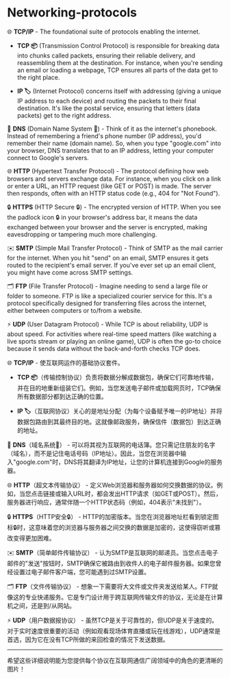 # Networking-protocols

🌐 **TCP/IP** - The foundational suite of protocols enabling the internet. 
- **TCP 📦** (Transmission Control Protocol) is responsible for breaking data into chunks called packets, ensuring their reliable delivery, and reassembling them at the destination. For instance, when you're sending an email or loading a webpage, TCP ensures all parts of the data get to the right place.
  
- **IP 🏷️** (Internet Protocol) concerns itself with addressing (giving a unique IP address to each device) and routing the packets to their final destination. It's like the postal service, ensuring that letters (data packets) get to the right address.

🔎 **DNS** (Domain Name System 📜) - Think of it as the internet's phonebook. Instead of remembering a friend's phone number (IP address), you'd remember their name (domain name). So, when you type "google.com" into your browser, DNS translates that to an IP address, letting your computer connect to Google's servers.

🌐 **HTTP** (Hypertext Transfer Protocol) - The protocol defining how web browsers and servers exchange data. For instance, when you click on a link or enter a URL, an HTTP request (like GET or POST) is made. The server then responds, often with an HTTP status code (e.g., 404 for "Not Found").

🔒 **HTTPS** (HTTP Secure 🔒) - The encrypted version of HTTP. When you see the padlock icon 🔒 in your browser's address bar, it means the data exchanged between your browser and the server is encrypted, making eavesdropping or tampering much more challenging.

✉️ **SMTP** (Simple Mail Transfer Protocol) - Think of SMTP as the mail carrier for the internet. When you hit "send" on an email, SMTP ensures it gets routed to the recipient's email server. If you've ever set up an email client, you might have come across SMTP settings.

🗂️ **FTP** (File Transfer Protocol) - Imagine needing to send a large file or folder to someone. FTP is like a specialized courier service for this. It's a protocol specifically designed for transferring files across the internet, either between computers or to/from a website.

⚡️ **UDP** (User Datagram Protocol) - While TCP is about reliability, UDP is about speed. For activities where real-time speed matters (like watching a live sports stream or playing an online game), UDP is often the go-to choice because it sends data without the back-and-forth checks TCP does.


🌐 **TCP/IP** - 使互联网运作的基础协议套件。
- **TCP 📦**（传输控制协议）负责将数据分解成数据包，确保它们可靠地传输，并在目的地重新组装它们。例如，当您发送电子邮件或加载网页时，TCP确保所有数据部分都到达正确的位置。
  
- **IP 🏷️**（互联网协议）关心的是地址分配（为每个设备赋予唯一的IP地址）并将数据包路由到其最终目的地。这就像邮政服务，确保信件（数据包）到达正确的地址。

🔎 **DNS**（域名系统📜） - 可以将其视为互联网的电话簿。您只需记住朋友的名字（域名），而不是记住电话号码（IP地址）。因此，当您在浏览器中输入"google.com"时，DNS将其翻译为IP地址，让您的计算机连接到Google的服务器。

🌐 **HTTP**（超文本传输协议） - 定义Web浏览器和服务器如何交换数据的协议。例如，当您点击链接或输入URL时，都会发出HTTP请求（如GET或POST）。然后，服务器进行响应，通常伴随一个HTTP状态码（例如，404表示"未找到"）。

🔒 **HTTPS**（HTTP安全🔒） - HTTP的加密版本。当您在浏览器地址栏看到锁定图标🔒时，这意味着您的浏览器与服务器之间交换的数据是加密的，这使得窃听或篡改变得更加困难。

✉️ **SMTP**（简单邮件传输协议） - 认为SMTP是互联网的邮递员。当您点击电子邮件的"发送"按钮时，SMTP确保它被路由到收件人的电子邮件服务器。如果您曾经设置过电子邮件客户端，您可能遇到过SMTP设置。

🗂️ **FTP**（文件传输协议） - 想象一下需要将大文件或文件夹发送给某人。FTP就像这的专业快递服务。它是专门设计用于跨互联网传输文件的协议，无论是在计算机之间，还是到/从网站。

⚡️ **UDP**（用户数据报协议） - 虽然TCP是关于可靠性的，但UDP是关于速度的。对于实时速度很重要的活动（例如观看现场体育直播或玩在线游戏），UDP通常是首选，因为它在没有TCP所做的来回检查的情况下发送数据。

---

希望这些详细说明能为您提供每个协议在互联网通信广阔领域中的角色的更清晰的图片！
